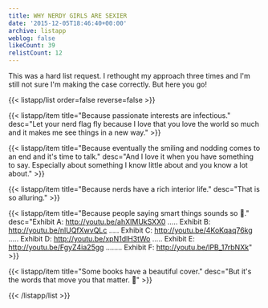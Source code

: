 ```yaml
---
title: WHY NERDY GIRLS ARE SEXIER
date: '2015-12-05T18:46:40+00:00'
archive: listapp
weblog: false
likeCount: 39
relistCount: 12
---
```


This was a hard list request. I rethought my approach three times and I'm still not sure I'm making the case correctly. But here you go!

<!--more-->

{{< listapp/list order=false reverse=false >}}

   {{< listapp/item title="Because passionate interests are infectious."
      desc="Let your nerd flag fly because I love that you love the world so much and it makes me see things in a new way." >}}

   {{< listapp/item title="Because eventually the smiling and nodding comes to an end and it's time to talk."
      desc="And I love it when you have something to say. Especially about something I know little about and you know a lot about." >}}

   {{< listapp/item title="Because nerds have a rich interior life."
      desc="That is so alluring." >}}

   {{< listapp/item title="Because people saying smart things sounds so 💯."
      desc="Exhibit A: http://youtu.be/ahXIMUkSXX0 ..... Exhibit B: http://youtu.be/nlUQfXwvQLc ..... Exhibit C: http://youtu.be/4KoKqaq76kg ..... Exhibit D: http://youtu.be/xpN1dlH3tWo .....  Exhibit E: http://youtu.be/FgyZ4ia25gg ........ Exhibit F: http://youtu.be/lPB_17rbNXk" >}}

   {{< listapp/item title="Some books have a beautiful cover."
      desc="But it's the words that move you that matter. 📖" >}}

{{< /listapp/list >}}
